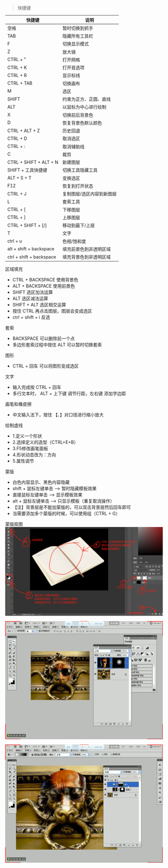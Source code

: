 > 快捷键

| 快捷键 | 说明 |
| -- | -- |
| 空格 | 暂时切换到抓手 |
| TAB | 隐藏所有工具栏 |
| F | 切换显示模式 |
| Z | 放大镜 |
| CTRL + " | 打开网格 |
| CTRL + K | 打开首选项 |
| CTRL + R | 显示标线 |
| CTRL + TAB | 切换画布 |
| M | 选区 |
| SHIFT | 约束为正方、正圆、直线 |
| ALT | 以鼠标为中心进行绘制 |
| X | 切换前后背景色 |
| D | 恢复背景色默认颜色 |
| CTRL + ALT + Z | 历史回退 |
| CTRL + D | 取消选区 |
| CTRL + : | 取消辅助线 |
| C | 裁剪 |
| CTRL + SHIFT + ALT + N | 新建图层 |
| SHIFT + 工具快捷键 | 切换工具隐藏工具 |
| ALT + S + T | 变换选区 |
| F12 | 恢复到打开状态 |
| CTRL + J | 复制图层/选区内容到新图层 |
| L | 套索工具 |
| CTRL + [ | 下移图层 |
| CTRL + ] | 上移图层 |
| CTRL + SHIFT + [/] | 移动到最下/上层 |
| T | 文字 |
| ctrl + u | 色相/饱和度 |
| alt + shift + backspace | 填充前景色到非透明区域 |
| ctrl + shift + backspace | 填充背景色到非透明区域 |

区域填充
- CTRL + BACKSPACE 使用背景色
- ALT + BACKSPACE 使用前景色
- SHIFT 选区加法运算
- ALT 选区减法运算
- SHIFT + ALT 选区相交运算
- 按住 CTRL 再点击图层，图层会变成选区
- ctrl + shift + i 反选

套索
- BACKSPACE 可以删除前一个点
- 多边形套索过程中按住 ALT 可以暂时切换套索

图形
- CTRL + 回车 可以将图形变成选区

文字
- 输入完成按 CTRL + 回车
- 多行文本时， ALT + 上下键 调节行距，左右键 添加字边距

画笔和橡皮擦
- 中文输入法下，按住 【、】对口径进行缩小放大

绘制虚线
- 1.定义一个形状
- 2.选择定义的造型（CTRL+E+B）
- 3.F5修改画笔面板
- 4.形状动态改为：方向
- 5.属性调节

蒙版
- 白色内容显示、黑色内容隐藏
- shift + 鼠标左键单击  --> 暂时隐藏模板效果
- 直接鼠标左键单击  --> 显示模板效果
- alt + 鼠标左键单击  --> 只显示模板（重复取消操作）
- 【注】背景层是不能加蒙版的，可以双击背景层然后回车即可
- 当需要添加多个蒙版的时候，可以使用组（CTRL + G）

蒙版抠图
![](./pic/蒙版抠图.png)

![](./pic/mengban.png)

![](./pic/mengban_zu.png)


